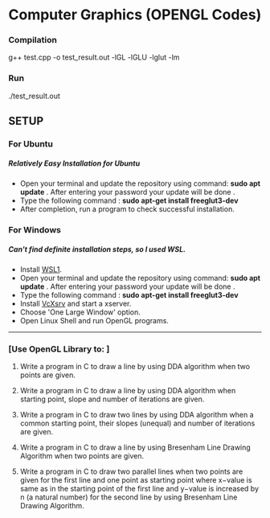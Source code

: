 # Computer Graphics (OPENGL Codes)

### Compilation
g++ test.cpp -o test_result.out -lGL -lGLU -lglut -lm

### Run 
./test_result.out


## SETUP
### For Ubuntu
##### Relatively Easy Installation for Ubuntu

* Open your terminal and update the repository using command: **sudo apt update** . After entering your password your update will be done .
* Type the following command : **sudo apt-get install freeglut3-dev**
* After completion, run a program to check successful installation.

### For Windows
##### Can't find definite installation steps, so I used WSL.

* Install [WSL1](https://docs.microsoft.com/en-us/windows/wsl/install).
* Open your terminal and update the repository using command: **sudo apt update** . After entering your password your update will be done .
* Type the following command : **sudo apt-get install freeglut3-dev**
* Install [VcXsrv](https://sourceforge.net/projects/vcxsrv/) and start a xserver.
* Choose 'One Large Window' option. 
* Open Linux Shell and run OpenGL programs.

--------------------------------------------------------------------------------

### [Use OpenGL Library to: ]

1. Write a program in C to draw a line by using DDA algorithm when two points are given.

2. Write a program in C to draw a line by using DDA algorithm when starting point, slope and number of iterations are given.

3. Write a program in C to draw two lines by using DDA algorithm when a common starting point, their slopes (unequal) and number of iterations are given.

4. Write a program in C to draw a line by using Bresenham Line Drawing Algorithm when two points are given.

5. Write a program in C to draw two parallel lines when two points are given for the first line and one point as starting point where x−value is same as in the starting point of the first line and y−value is increased by n (a natural number) for the second line by using Bresenham Line Drawing Algorithm.
